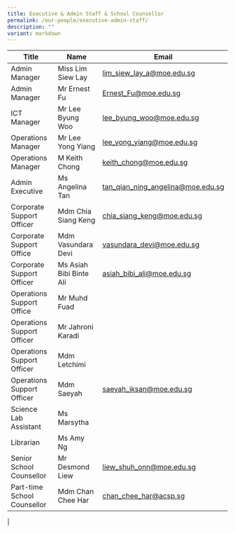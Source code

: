 ```yaml
---
title: Executive & Admin Staff & School Counsellor
permalink: /our-people/executive-admin-staff/
description: ""
variant: markdown
---
```

| Title | Name | Email |
| -------- | -------- | -------- |
Admin Manager  	|	Miss Lim Siew Lay	|	lim_siew_lay_a@moe.edu.sg	|[lim_siew_lay_a@moe.edu.sg](mailto:lim_siew_lay_a@moe.edu.sg)|
Admin Manager  	|	Mr Ernest Fu	|	Ernest_Fu@moe.edu.sg	|[Ernest_Fu@moe.edu.sg](mailto::Ernest_Fu@moe.edu.sg)|
ICT Manager 	|	Mr Lee Byung Woo	|	lee_byung_woo@moe.edu.sg	|[lee_byung_woo@moe.edu.sg](mailto:lee_byung_woo@moe.edu.sg)|
Operations Manager  	|	Mr Lee Yong Yiang	|	lee_yong_yiang@moe.edu.sg	|[lee_yong_yiang@moe.edu.sg](mailto:lee_yong_yiang@moe.edu.sg)|
Operations Manager  	|	M Keith Chong	|	keith_chong@moe.edu.sg	|[keith_chong@moe.edu.sg](mailto:keith_chong@moe.edu.sg)|
 Admin Executive  	|	Ms Angelina Tan	|	tan_qian_ning_angelina@moe.edu.sg	|[tan_qian_ning_angelina@moe.edu.sg](mailto:tan_qian_ning_angelina@moe.edu.sg)|
 Corporate Support Officer  	|	Mdm Chia Siang Keng	|	chia_siang_keng@moe.edu.sg	|[chia_siang_keng@moe.edu.sg](mailto:chia_siang_keng@moe.edu.sg)|
  Corporate Support Office 	|	Mdm Vasundara Devi	|	vasundara_devi@moe.edu.sg	|[vasundara_devi@moe.edu.sg](mailto:vasundara_devi@moe.edu.sg)|
 Corporate Support Officer 	|	Ms Asiah Bibi Binte Ali	|	asiah_bibi_ali@moe.edu.sg	|[asiah_bibi_ali@moe.edu.sg](mailto:asiah_bibi_ali@moe.edu.sg)|
 Operations Support Office	|	Mr Muhd Fuad	|		
Operations Support Officer	|	Mr Jahroni Karadi	|		
 Operations Support Officer	|	Mdm Letchimi	|		
Operations Support Officer  	|	Mdm Saeyah	|	saeyah_iksan@moe.edu.sg	|[saeyah_iksan@moe.edu.sg](mailto:saeyah_iksan@moe.edu.sg)|
 Science Lab Assistant  	|	Ms Marsytha	|		|[](mailto:)|
 Librarian 	|	Ms Amy Ng	|		
Senior School Counsellor 	|	Mr Desmond Liew	|	liew_shuh_onn@moe.edu.sg	|[liew_shuh_onn@moe.edu.sg](mailto:liew_shuh_onn@moe.edu.sg)|
Part-time School Counsellor	|	Mdm Chan Chee Har	|	chan_chee_har@acsp.sg	|[chan_chee_har@acsp.sg](mailto:chan_chee_har@acsp.sg)|
|
